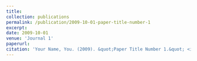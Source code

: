 ```yaml
---
title: 
collection: publications
permalink: /publication/2009-10-01-paper-title-number-1
excerpt: 
date: 2009-10-01
venue: 'Journal 1'
paperurl: 
citation: 'Your Name, You. (2009). &quot;Paper Title Number 1.&quot; <i>Journal 1</i>. 1(1).'
---
```

